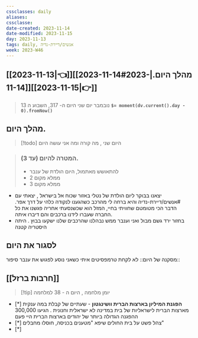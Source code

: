 ```yaml
---
cssclasses: daily
aliases: 
cssclasse: 
date-created: 2023-11-14
date-modified: 2023-11-15
day: 2023-11-13
tags: daily, אנשים/דיירת-נדיה
week: 2023-W46
---
```


## [[2023-11-13|👈]][[2023-11-14#מהלך היום.|2023-11-14]][[2023-11-15|👉]]

>  13 נובמבר יום שני היום ה- 317, השבוע ה **`$= moment(dv.current().day - 0).fromNow()`**

## מהלך היום.

> [!todo] היום שני , מה קורה ומה אני עושה היום

> ###  המטרה להיום (עד 3).
> - להתאושש מאתמול, היום הולדת של ענבר
> - ממלא מקום 2
> - ממלא מקום 3

- יצאנו בבוקר ליום הולדת של נטלי באזור שכוח אל בישראל , יצאתי עם #אנשים/דיירת-נדיה והיא ברחה לי מהרכב כשהגענו לנקודה כלהי על דרך אפר. הדבר הכי מטומטם שחוויתי בחיי, המזל הוא שכשנסעתי אחריה פגשנו את כל החברה שעברו לידנו ברכבים והם דיברו איתה.
- בחזור ירד גשם מבול ואני וענבר ממש נבהלנו שהרכבים שלנו ישקעו בבוץ . היתה היסטריה קטנה

## לסגור את היום

מסקנה של היום::  לא לקחת טרמפסיטים איתי כשאני נוסע לפגוש את ענבר
סיפור::

## [[חרבות ברזל]]

> [!tip]  יומן מלחמה , היום ה - 38 למלחמה

- [*] **הפגנת המיליון בארצות הברית וושינגטון** - שעתיים של קבלת במה ענקית מארצות הברית לישראליות של בית במדינה לא ישראלית וחנונית . הגיעו 300,000 ההפגנה הגדולה ביותר של יהודים בארצות הברית היי פעם
- [*] צהל פשט על בית החולים שיפא "מטענים בכניסה, חוסלו מחבלים"
- [*]  
